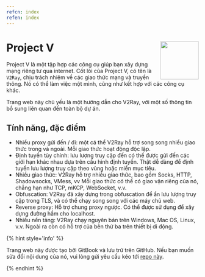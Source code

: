 ```yaml
---
refcn: index
refen: index
---
```

# Project V <img style="float: right;" width="100" height="100" src="/resources/v2ray_1024.png" />

Project V là một tập hợp các công cụ giúp bạn xây dựng mạng riêng tư qua internet. Cốt lõi của Project V, có tên là `V2Ray`, chịu trách nhiệm về các giao thức mạng và truyền thông. Nó có thể làm việc một mình, cũng như kết hợp với các công cụ khác.

Trang web này chủ yếu là một hướng dẫn cho V2Ray, với một số thông tin bổ sung liên quan đến toàn bộ dự án.

## Tính năng, đặc điểm

* Nhiều proxy gửi đến / đi: một cá thể V2Ray hỗ trợ song song nhiều giao thức trong và ngoài. Mỗi giao thức hoạt động độc lập.
* Định tuyến tùy chỉnh: lưu lượng truy cập đến có thể được gửi đến các giới hạn khác nhau dựa trên cấu hình định tuyến. Thật dễ dàng để định tuyến lưu lượng truy cập theo vùng hoặc miền mục tiêu.
* Nhiều giao thức: V2Ray hỗ trợ nhiều giao thức, bao gồm Socks, HTTP, Shadowsocks, VMess, vv Mỗi giao thức có thể có giao vận riêng của nó, chẳng hạn như TCP, mKCP, WebSocket, v.v.
* Obfuscation: V2Ray đã xây dựng trong obfuscation để ẩn lưu lượng truy cập trong TLS, và có thể chạy song song với các máy chủ web.
* Reverse proxy: Hỗ trợ chung proxy ngược. Có thể được sử dụng để xây dựng đường hầm cho localhost.
* Nhiều nền tảng: V2Ray chạy nguyên bản trên Windows, Mac OS, Linux, v.v. Ngoài ra còn có hỗ trợ của bên thứ ba trên thiết bị di động.

{% hint style='info' %}

Trang web này được tạo bởi GitBook và lưu trữ trên GitHub. Nếu bạn muốn sửa đổi nội dung của nó, vui lòng gửi yêu cầu kéo tới [repo này](https://github.com/v2ray/manual).

{% endhint %}
